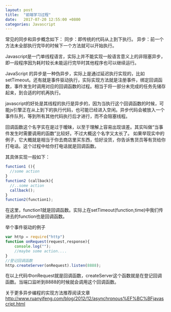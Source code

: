 ```yaml
---
layout: post
title:  "前端学习过程"
date:   2017-07-20 12:55:00 +0800
categories: Javascript
---
```

常见的同步和异步概念如下：
同步：即传统的代码从上到下执行。
异步：前一个方法未全部执行完毕的时候下一个方法就可以开始执行。

Javascript是一门单线程语言，实际上并不能实现一般语言意义上的非阻塞异步，即一段程序因为耗时较长未能运行完毕时其他程序也可以继续运行。

JavaScript 的异步是一种伪异步，实际上是通过延迟执行实现的，比如setTimeout。还有就是事件驱动执行，实际实现方法就是注册事件，绑定回调函数，事件发生时调用对应的回调函数的过程。相当于将一部分未完成的任务先储存起来，到合适的时机再执行。

javascript的好处是其线程的执行是异步的，因为当执行这个回调函数的时候，可能js引擎正在从上到下的执行代码，也可能已经进入空闲。异步代码会被放入一个事件队列，等到所有其他代码执行后才进行，而不会阻塞线程。

回调函数这个名字实在是过于暧昧，以至于理解上容易出现误差。其实叫做“当事件发生时需要调用的函数”比较好。不过大概这个名字又太长了。
如果举现实中的例子，它大概就是相当于你去商店里买东西，恰好没货，你告诉售货员等有货给你打电话。这个过程中给你打电话就是回调函数。

其具体实现一般如下：

```JavaScript
function1 (){
  //some action
}
function2 (callback){
  //..some action
  callback();
}
function2(function1);
```

在这里，function1就是回调函数。实际上在setTimeout(function,time)中我们传进去的function也是回调函数。

举个事件驱动的例子

```JavaScript
var http = require("http")
function onRequest(request,response){
    console.log("");
    //maybe some action....
}
//登记回调函数
http.createServer(onRequest).listen(8888);
```


在以上代码中onRequest就是回调函数，createServer这个函数就是在登记回调函数。当端口监听到8888的时候就会调用这个回调函数。

关于更多异步编程的实现方法推荐阅读文章
http://www.ruanyifeng.com/blog/2012/12/asynchronous%EF%BC%BFjavascript.html
